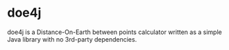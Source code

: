 # doe4j
doe4j is a Distance-On-Earth between points calculator written as a simple Java library with no 3rd-party dependencies.

